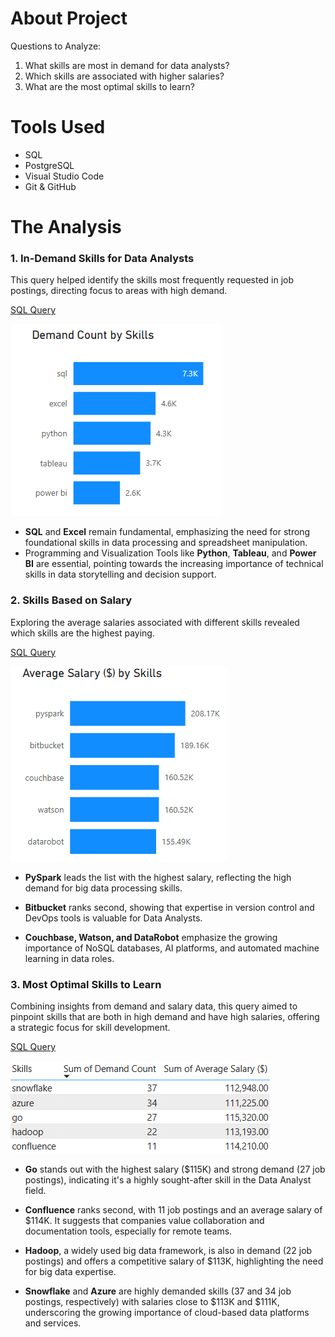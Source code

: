 # About Project

Questions to Analyze:

1. What skills are most in demand for data analysts?
2. Which skills are associated with higher salaries?
3. What are the most optimal skills to learn?

# Tools Used

- SQL
- PostgreSQL
- Visual Studio Code
- Git & GitHub

# The Analysis

### 1. In-Demand Skills for Data Analysts

This query helped identify the skills most frequently requested in job postings, directing focus to areas with high demand.

[SQL Query](/queries_sql/)

![Demand_Count_by_Skills.png](/Assets/Demand_Count_by_Skills.png)

- **SQL** and **Excel** remain fundamental, emphasizing the need for strong foundational skills in data processing and spreadsheet manipulation.
- Programming and Visualization Tools like **Python**, **Tableau**, and **Power BI** are essential, pointing towards the increasing importance of technical skills in data storytelling and decision support.

### 2. Skills Based on Salary

Exploring the average salaries associated with different skills revealed which skills are the highest paying.

[SQL Query](/queries_sql/)

![Average_Salary_by_Skills.png](/Assets/Average_Salary_by_Skills.png)

- **PySpark** leads the list with the highest salary, reflecting the high demand for big data processing skills.

- **Bitbucket** ranks second, showing that expertise in version control and DevOps tools is valuable for Data Analysts.

- **Couchbase, Watson, and DataRobot** emphasize the growing importance of NoSQL databases, AI platforms, and automated machine learning in data roles.

### 3. Most Optimal Skills to Learn

Combining insights from demand and salary data, this query aimed to pinpoint skills that are both in high demand and have high salaries, offering a strategic focus for skill development.

[SQL Query](/queries_sql/)

![Most_Optimal_Skills_to_Learn.png](/Assets/Most_Optimal_Skills_to_Learn.png)

- **Go** stands out with the highest salary ($115K) and strong demand (27 job postings), indicating it's a highly sought-after skill in the Data Analyst field.

- **Confluence** ranks second, with 11 job postings and an average salary of $114K. It suggests that companies value collaboration and documentation tools, especially for remote teams.

- **Hadoop**, a widely used big data framework, is also in demand (22 job postings) and offers a competitive salary of $113K, highlighting the need for big data expertise.

- **Snowflake** and **Azure** are highly demanded skills (37 and 34 job postings, respectively) with salaries close to $113K and $111K, underscoring the growing importance of cloud-based data platforms and services.
